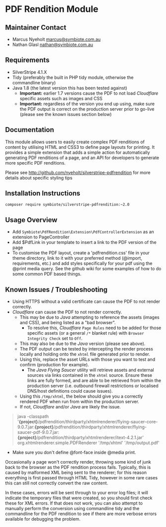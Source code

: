 # PDF Rendition Module

## Maintainer Contact

* Marcus Nyeholt marcus@symbiote.com.au
* Nathan Glasl nathan@symbiote.com.au

## Requirements

* SilverStripe 4.1.X
* Tidy (preferably the built in PHP tidy module, otherwise the commandline
binary)
* Java 1.8 (the latest version this has been tested against)
  * **Important:** earlier 1.7 versions cause the PDF to not load _Cloudflare_ specific assets such as images and CSS
  * **Important:** regardless of the version you end up using, make sure the PDF output is correct on the production server prior to go-live (please see the known issues section below)

## Documentation

This module allows users to easily create complex PDF renditions of content
by utilising HTML and CSS3 to define page layouts for printing. It provides
a simple extension that adds a simple action for automatically generating
PDF renditions of a page, and an API for developers to generate more
specific PDF renditions.

Please see http://github.com/nyeholt/silverstripe-pdfrendition for more
details about specific styling tips

## Installation Instructions

`composer require symbiote/silverstripe-pdfrendition:~2.0`

## Usage Overview

* Add `Symbiote\PdfRendition\Extension\PdfControllerExtension` as an extension to PageController 
* Add $PdfLink in your template to insert a link to the PDF version of the page
* To customise the PDF layout, create a 'pdfrendition.css' file in your theme directory, link to it with your preferred method (@import, requirements, etc.) and add styles specifically for your pdf using the @print media query. See the github wiki for some examples of how to do some common PDF based things.

## Known Issues / Troubleshooting

* Using HTTPS without a valid certificate can cause the PDF to not render correctly.
* _Cloudflare_ can cause the PDF to not render correctly.
  * This may be due to _Java_ attempting to reference the assets (images and CSS), and being listed as a "bad browser".
    * To resolve this, _Cloudflare_ `Page Rules` need to be added for those specific assets (or a general `/*` blanket rule) with `Browser Integrity Check` set to `Off`.
  * This may also be due to the _Java_ version (please see above).
  * The PDF output can be tested by intercepting the render process locally and holding onto the `xhtml` file generated prior to render.
  * Using this, replace the asset URLs with those you want to test and confirm (production for example).
    * The _Java Flying Saucer_ utility will retrieve assets and external sources via links contained in the `xhtml` source. Ensure these links are fully formed, and are able to be retrieved from within the production server (i.e. outbound firewall restrictions or localised DNS/host definitions could cause issues).
  * Using this `/tmp/xhtml`, the below should give you a correctly rendered PDF when run from within the production server.
  * If not, _Cloudflare_ and/or _Java_ are likely the issue.

> java -classpath '**{project}**/pdfrendition/thirdparty/xhtmlrenderer/flying-saucer-core-9.0.7.jar:**{project}**/pdfrendition/thirdparty/xhtmlrenderer/flying-saucer-pdf-9.0.7.jar:**{project}**/pdfrendition/thirdparty/xhtmlrenderer/itext-4.2.1.jar' org.xhtmlrenderer.simple.PDFRenderer '/tmp/xhtml' '/tmp/output.pdf'

* Make sure you don't define @font-face inside @media print.

Occasionally a page won't correctly render, throwing some kind of junk
back to the browser as the PDF rendition process fails. Typically,
this is caused by malformed XML being sent to the renderer; for this reason
everything is first passed through HTML Tidy, however in some rare cases
this can still not correctly convert the raw content.

In these cases, errors will be sent through to your error log files; it
will indicate the temporary files that were created, so you should first
check these for XML errors. If that does not work, you can also
attempt to manually perform the conversion using commandline tidy
and the commandline for the PDF rendition to see if there are more
verbose errors available for debugging the problem. 
